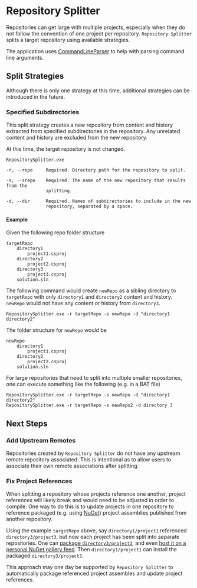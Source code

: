 # Repository Splitter
Repositories can get large with multiple projects, especially when they do not follow the convention of one project per repository. `Repository Splitter` splits a target repository using available strategies.

The application uses [CommandLineParser](https://www.nuget.org/packages/commandlineparser) to help with parsing command line arguments.

## Split Strategies
Although there is only one strategy at this time, additional strategies can be introduced in the future.

### Specified Subdirectories
This split strategy creates a new repository from content and history extracted from specified subdirectories in the repository. Any unrelated content and history are excluded from the new repository.

At this time, the target repository is not changed.

```
RepositorySplitter.exe

-r, --repo     Required. Directory path for the repository to split.

-s, --srepo    Required. The name of the new repository that results from the
               splitting.

-d, --dir      Required. Names of subdirectories to include in the new
               repository, separated by a space.
```

#### Example
Given the following repo folder structure
```
targetRepo
    directory1
	    project1.csproj
	directory2
	    project2.csproj
	directory3
	    project3.csproj
	solution.sln
```
The following command would create `newRepo` as a sibling directory to `targetRepo` with only `directory1` and `directory2` content and history. `newRepo` would not have any content or history from `directory3`.
```
RepositorySplitter.exe -r targetRepo -s newRepo -d "directory1 directory2"
```
The folder structure for `newRepo` would be
```
newRepo
    directory1
	    project1.csproj
	directory2
	    project2.csproj
	solution.sln
```

For large repositories that need to split into multiple smaller repositories, one can execute something like the following (e.g. in a BAT file)
```
RepositorySplitter.exe -r targetRepo -s newRepo -d "directory1 directory2"
RepositorySplitter.exe -r targetRepo -s newRepo2 -d directory 3
```

## Next Steps

### Add Upstream Remotes
Repositories created by `Repository Splitter` do not have any upstream remote repository associated. This is intentional as to allow users to associate their own remote associations after splitting.

### Fix Project References
When splitting a repository whose projects reference one another, project references will likely break and would need to be adjusted in order to compile. One way to do this is to update projects in one repository to reference packaged (e.g. using [NuGet](https://www.nuget.org)) project assemblies published from another repository.

Using the example `targetRepo` above, say `directory1/project1` referenced `directory3/project3`, but now each project has been split into separate repositories. One can [package `directory3/project3`](https://docs.nuget.org/create/creating-and-publishing-a-package), and even [host it on a personal NuGet gallery feed](https://docs.nuget.org/create/hosting-your-own-nuget-feeds). Then `directory1/project1` can install the packaged `directory3/project3`.

This approach may one day be supported by `Repository Splitter` to automatically package referenced project assembles and update project references.